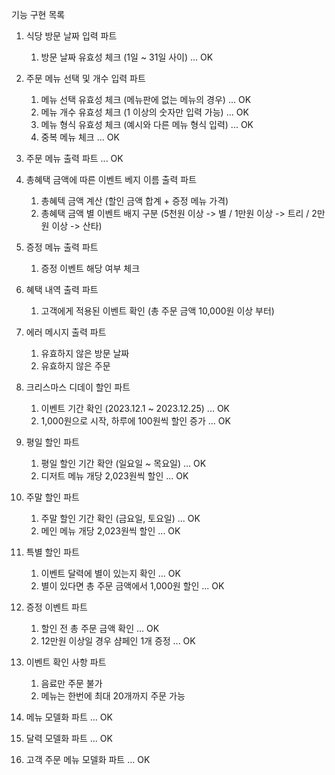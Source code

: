 기능 구현 목록

1. 식당 방문 날짜 입력 파트
    1. 방문 날짜 유효성 체크 (1일 ~ 31일 사이) ... OK


2. 주문 메뉴 선택 및 개수 입력 파트
    1. 메뉴 선택 유효성 체크 (메뉴판에 없는 메뉴의 경우) ... OK
    2. 메뉴 개수 유효성 체크 (1 이상의 숫자만 입력 가능) ... OK
    3. 메뉴 형식 유효성 체크 (예시와 다른 메뉴 형식 입력) ... OK
    4. 중복 메뉴 체크 ... OK


3. 주문 메뉴 출력 파트 ... OK


4. 총혜택 금액에 따른 이벤트 베지 이름 출력 파트
    1. 총혜텍 금액 계산 (할인 금액 합계 + 증정 메뉴 가격)
    2. 총혜택 금액 별 이벤트 배지 구분 (5천원 이상 -> 별 / 1만원 이상 -> 트리 / 2만원 이상 -> 산타)


5. 증정 메뉴 출력 파트
    1. 증정 이벤트 해당 여부 체크


6. 혜택 내역 출력 파트
    1. 고객에게 적용된 이벤트 확인 (총 주문 금액 10,000원 이상 부터)


7. 에러 메시지 출력 파트
    1. 유효하지 않은 방문 날짜
    2. 유효하지 않은 주문


8. 크리스마스 디데이 할인 파트
    1. 이벤트 기간 확인 (2023.12.1 ~ 2023.12.25) ... OK
    2. 1,000원으로 시작, 하루에 100원씩 할인 증가 ... OK


9. 평일 할인 파트
    1. 평일 할인 기간 확안 (일요일 ~ 목요일) ... OK
    2. 디저트 메뉴 개당 2,023원씩 할인 ... OK


10. 주말 할인 파트
    1. 주말 할인 기간 확인 (금요일, 토요일) ... OK
    2. 메인 메뉴 개당 2,023원씩 할인 ... OK


11. 특별 할인 파트
    1. 이벤트 달력에 별이 있는지 확인 ... OK
    2. 별이 있다면 총 주문 금액에서 1,000원 할인 ... OK


12. 증정 이벤트 파트
    1. 할인 전 총 주문 금액 확인 ... OK
    2. 12만원 이상일 경우 샴페인 1개 증정 ... OK


13. 이벤트 확인 사항 파트
    1. 음료만 주문 불가
    2. 메뉴는 한번에 최대 20개까지 주문 가능


14. 메뉴 모델화 파트 ... OK


15. 달력 모델화 파트 ... OK


16. 고객 주문 메뉴 모델화 파트 ... OK